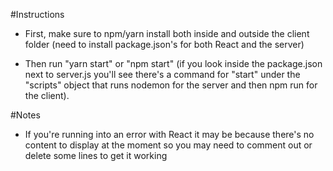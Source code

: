 #Instructions
* First, make sure to npm/yarn install both inside and outside the client folder (need to install package.json's for both React and the server)

* Then run "yarn start" or "npm start" (if you look inside the package.json next to server.js you'll see there's a command for "start" under the "scripts" object that runs nodemon for the server and then npm run for the client).

#Notes
* If you're running into an error with React it may be because there's no content to display at the moment so you may need to comment out or delete some lines to get it working